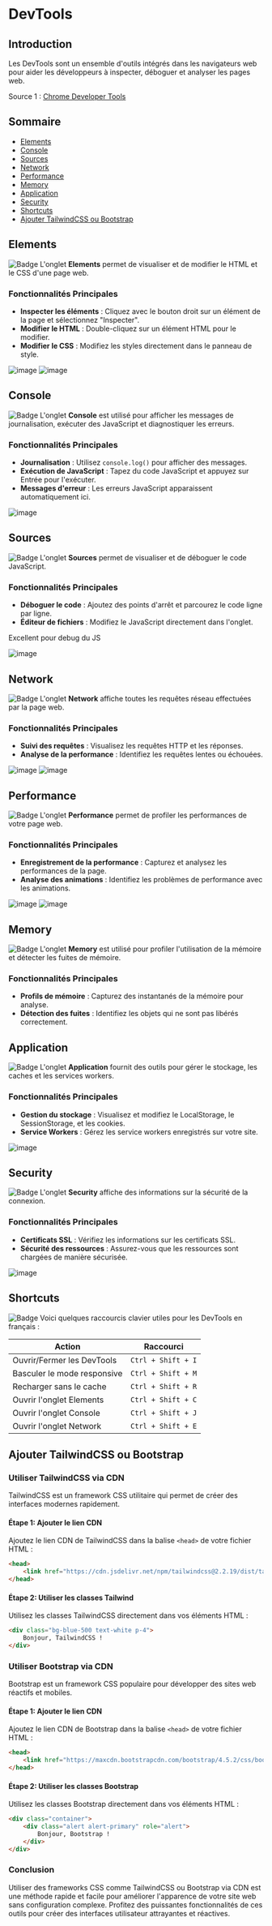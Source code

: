 # DevTools

## Introduction
Les DevTools sont un ensemble d'outils intégrés dans les navigateurs web pour aider les développeurs à inspecter, déboguer et analyser les pages web.

Source 1 : [Chrome Developer Tools](https://www.markup.io/blog/chrome-developer-tools/#:~:text=Well%2C%20with%20'Design%20Mode%2C,on%2C%E2%80%9D%20and%20hit%20enter.)

## Sommaire
- [Elements](#elements)
- [Console](#console)
- [Sources](#sources)
- [Network](#network)
- [Performance](#performance)
- [Memory](#memory)
- [Application](#application)
- [Security](#security)
- [Shortcuts](#shortcuts)
- [Ajouter TailwindCSS ou Bootstrap](#ajouter-tailwindcss-ou-bootstrap)

## Elements
![Badge](https://img.shields.io/badge/Onglet-Elements-blue)
L'onglet **Elements** permet de visualiser et de modifier le HTML et le CSS d'une page web.

### Fonctionnalités Principales
- **Inspecter les éléments** : Cliquez avec le bouton droit sur un élément de la page et sélectionnez "Inspecter".
- **Modifier le HTML** : Double-cliquez sur un élément HTML pour le modifier.
- **Modifier le CSS** : Modifiez les styles directement dans le panneau de style.

![image](https://github.com/user-attachments/assets/5d41fd79-75f6-40f6-80f3-7f4f4c300702)
![image](https://github.com/user-attachments/assets/cdd7f995-8135-489d-aa65-406e2688a75f)


## Console
![Badge](https://img.shields.io/badge/Onglet-Console-blue)
L'onglet **Console** est utilisé pour afficher les messages de journalisation, exécuter des JavaScript et diagnostiquer les erreurs.

### Fonctionnalités Principales
- **Journalisation** : Utilisez `console.log()` pour afficher des messages.
- **Exécution de JavaScript** : Tapez du code JavaScript et appuyez sur Entrée pour l'exécuter.
- **Messages d'erreur** : Les erreurs JavaScript apparaissent automatiquement ici.

![image](https://github.com/user-attachments/assets/6977d102-1a6d-42ef-b833-ee28e15a7563)

## Sources
![Badge](https://img.shields.io/badge/Onglet-Sources-blue)
L'onglet **Sources** permet de visualiser et de déboguer le code JavaScript.

### Fonctionnalités Principales
- **Déboguer le code** : Ajoutez des points d'arrêt et parcourez le code ligne par ligne.
- **Éditeur de fichiers** : Modifiez le JavaScript directement dans l'onglet.

Excellent pour debug du JS

![image](https://github.com/user-attachments/assets/8e0305bf-bb3e-4f06-816c-0c1233336691)


## Network
![Badge](https://img.shields.io/badge/Onglet-Network-blue)
L'onglet **Network** affiche toutes les requêtes réseau effectuées par la page web.

### Fonctionnalités Principales
- **Suivi des requêtes** : Visualisez les requêtes HTTP et les réponses.
- **Analyse de la performance** : Identifiez les requêtes lentes ou échouées.

![image](https://github.com/user-attachments/assets/397af4de-3e70-439d-8f9d-8d973c0faac7)
![image](https://github.com/user-attachments/assets/b7469714-30ca-4b9c-af6d-2f60afd34a2f)


## Performance
![Badge](https://img.shields.io/badge/Onglet-Performance-blue)
L'onglet **Performance** permet de profiler les performances de votre page web.

### Fonctionnalités Principales
- **Enregistrement de la performance** : Capturez et analysez les performances de la page.
- **Analyse des animations** : Identifiez les problèmes de performance avec les animations.

![image](https://github.com/user-attachments/assets/454d5e9d-3757-49e7-8f39-a4895f107950)
![image](https://github.com/user-attachments/assets/8055f58c-b732-4c5c-a600-c6815608596d)


## Memory
![Badge](https://img.shields.io/badge/Onglet-Memory-blue)
L'onglet **Memory** est utilisé pour profiler l'utilisation de la mémoire et détecter les fuites de mémoire.

### Fonctionnalités Principales
- **Profils de mémoire** : Capturez des instantanés de la mémoire pour analyse.
- **Détection des fuites** : Identifiez les objets qui ne sont pas libérés correctement.

## Application
![Badge](https://img.shields.io/badge/Onglet-Application-blue)
L'onglet **Application** fournit des outils pour gérer le stockage, les caches et les services workers.

### Fonctionnalités Principales
- **Gestion du stockage** : Visualisez et modifiez le LocalStorage, le SessionStorage, et les cookies.
- **Service Workers** : Gérez les service workers enregistrés sur votre site.

![image](https://github.com/user-attachments/assets/23e126a7-8b78-49cb-956f-a623407b4db8)

## Security
![Badge](https://img.shields.io/badge/Onglet-Security-blue)
L'onglet **Security** affiche des informations sur la sécurité de la connexion.

### Fonctionnalités Principales
- **Certificats SSL** : Vérifiez les informations sur les certificats SSL.
- **Sécurité des ressources** : Assurez-vous que les ressources sont chargées de manière sécurisée.

![image](https://github.com/user-attachments/assets/6c6ac817-9e12-4bcd-b094-d25bdbd376db)


## Shortcuts
![Badge](https://img.shields.io/badge/Raccourcis-Clavier-blue)
Voici quelques raccourcis clavier utiles pour les DevTools en français :

| Action | Raccourci |
| ------ | --------- |
| Ouvrir/Fermer les DevTools | `Ctrl + Shift + I` |
| Basculer le mode responsive | `Ctrl + Shift + M` |
| Recharger sans le cache | `Ctrl + Shift + R` |
| Ouvrir l'onglet Elements | `Ctrl + Shift + C` |
| Ouvrir l'onglet Console | `Ctrl + Shift + J` |
| Ouvrir l'onglet Network | `Ctrl + Shift + E` |

## Ajouter TailwindCSS ou Bootstrap

### Utiliser TailwindCSS via CDN

TailwindCSS est un framework CSS utilitaire qui permet de créer des interfaces modernes rapidement.

#### Étape 1: Ajouter le lien CDN

Ajoutez le lien CDN de TailwindCSS dans la balise `<head>` de votre fichier HTML :

```html
<head>
    <link href="https://cdn.jsdelivr.net/npm/tailwindcss@2.2.19/dist/tailwind.min.css" rel="stylesheet">
</head>
```

#### Étape 2: Utiliser les classes Tailwind

Utilisez les classes TailwindCSS directement dans vos éléments HTML :

```html
<div class="bg-blue-500 text-white p-4">
    Bonjour, TailwindCSS !
</div>
```

### Utiliser Bootstrap via CDN

Bootstrap est un framework CSS populaire pour développer des sites web réactifs et mobiles.

#### Étape 1: Ajouter le lien CDN

Ajoutez le lien CDN de Bootstrap dans la balise `<head>` de votre fichier HTML :

```html
<head>
    <link href="https://maxcdn.bootstrapcdn.com/bootstrap/4.5.2/css/bootstrap.min.css" rel="stylesheet">
</head>
```

#### Étape 2: Utiliser les classes Bootstrap

Utilisez les classes Bootstrap directement dans vos éléments HTML :

```html
<div class="container">
    <div class="alert alert-primary" role="alert">
        Bonjour, Bootstrap !
    </div>
</div>
```

### Conclusion

Utiliser des frameworks CSS comme TailwindCSS ou Bootstrap via CDN est une méthode rapide et facile pour améliorer l'apparence de votre site web sans configuration complexe. Profitez des puissantes fonctionnalités de ces outils pour créer des interfaces utilisateur attrayantes et réactives.
